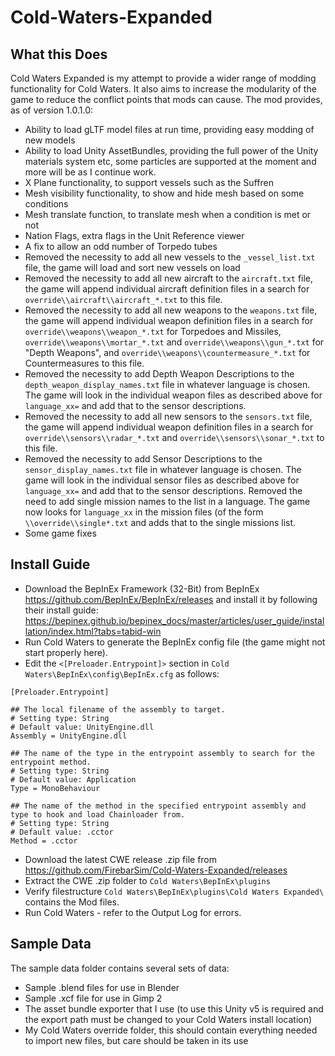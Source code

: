 # Cold-Waters-Expanded
## What this Does
Cold Waters Expanded is my attempt to provide a wider range of modding functionality for Cold Waters. It also aims to increase the modularity of the game to reduce the conflict points that mods can cause. The mod provides, as of version 1.0.1.0:
* Ability to load gLTF model files at run time, providing easy modding of new models
* Ability to load Unity AssetBundles, providing the full power of the Unity materials system etc, some particles are supported at the moment and more will be as I continue work.
* X Plane functionality, to support vessels such as the Suffren
* Mesh visibility functionality, to show and hide mesh based on some conditions
* Mesh translate function, to translate mesh when a condition is met or not
* Nation Flags, extra flags in the Unit Reference viewer
* A fix to allow an odd number of Torpedo tubes
* Removed the necessity to add all new vessels to the `_vessel_list.txt` file, the game will load and sort new vessels on load
* Removed the necessity to add all new aircraft to the `aircraft.txt` file, the game will append individual aircraft definition files in a search for `override\\aircraft\\aircraft_*.txt` to this file.
* Removed the necessity to add all new weapons to the `weapons.txt` file, the game will append individual weapon definition files in a search for `override\\weapons\\weapon_*.txt` for Torpedoes and Missiles, `override\\weapons\\mortar_*.txt` and `override\\weapons\\gun_*.txt` for "Depth Weapons", and `override\\weapons\\countermeasure_*.txt` for Countermeasures to this file.
* Removed the necessity to add Depth Weapon Descriptions to the `depth_weapon_display_names.txt` file in whatever language is chosen. The game will look in the individual weapon files as described above for `language_xx=` and add that to the sensor descriptions.
* Removed the necessity to add all new sensors to the `sensors.txt` file, the game will append individual weapon definition files in a search for `override\\sensors\\radar_*.txt` and `override\\sensors\\sonar_*.txt` to this file.
* Removed the necessity to add Sensor Descriptions to the `sensor_display_names.txt` file in whatever language is chosen. The game will look in the individual sensor files as described above for `language_xx=` and add that to the sensor descriptions.
Removed the need to add single mission names to the list in a language. The game now looks for `language_xx` in the mission files (of the form `\\override\\single*.txt` and adds that to the single missions list.
* Some game fixes

## Install Guide
* Download the BepInEx Framework (32-Bit) from BepInEx https://github.com/BepInEx/BepInEx/releases and install it by following their install guide: https://bepinex.github.io/bepinex_docs/master/articles/user_guide/installation/index.html?tabs=tabid-win
* Run Cold Waters to generate the BepInEx config file (the game might not start properly here).
* Edit the `<[Preloader.Entrypoint]>` section in `Cold Waters\BepInEx\config\BepInEx.cfg` as follows:
```
[Preloader.Entrypoint]
    
## The local filename of the assembly to target.
# Setting type: String
# Default value: UnityEngine.dll
Assembly = UnityEngine.dll

## The name of the type in the entrypoint assembly to search for the entrypoint method.
# Setting type: String
# Default value: Application
Type = MonoBehaviour

## The name of the method in the specified entrypoint assembly and type to hook and load Chainloader from.
# Setting type: String
# Default value: .cctor
Method = .cctor
```
* Download the latest CWE release .zip file from https://github.com/FirebarSim/Cold-Waters-Expanded/releases
* Extract the CWE .zip folder to `Cold Waters\BepInEx\plugins`
* Verify filestructure `Cold Waters\BepInEx\plugins\Cold Waters Expanded\` contains the Mod files.
* Run Cold Waters - refer to the Output Log for errors.

## Sample Data
The sample data folder contains several sets of data:
* Sample .blend files for use in Blender
* Sample .xcf file for use in Gimp 2
* The asset bundle exporter that I use (to use this Unity v5 is required and the export path must be changed to your Cold Waters install location)
* My Cold Waters override folder, this should contain everything needed to import new files, but care should be taken in its use
